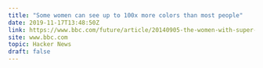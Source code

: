 ```yaml
---
title: "Some women can see up to 100x more colors than most people"
date: 2019-11-17T13:48:50Z
link: https://www.bbc.com/future/article/20140905-the-women-with-super-human-vision?utm_medium=RSS&utm_source=hune
site: www.bbc.com
topic: Hacker News
draft: false
---
```

